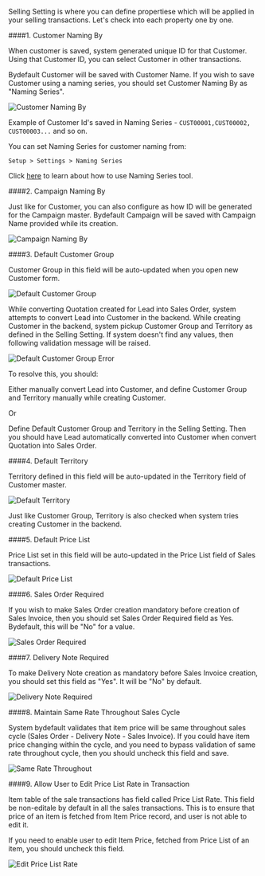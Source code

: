 Selling Setting is where you can define propertiese which will be applied in your selling transactions. Let's check into each property one by one.

####1. Customer Naming By

When customer is saved, system generated unique ID for that Customer. Using that Customer ID, you can select Customer in other transactions.

Bydefault Customer will be saved with Customer Name. If you wish to save Customer using a naming series, you should set Customer Naming By as "Naming Series".

![Customer Naming By](assets/manual_erpnext_com/old_images/erpnext/ss-customer-naming-by.png)

Example of Customer Id's saved in Naming Series - `CUST00001,CUST00002, CUST00003...` and so on.

You can set Naming Series for customer naming from:

`Setup > Settings > Naming Series`

Click [here](https://erpnext.com/setting-up/document-naming-series) to learn about how to use Naming Series tool.

####2. Campaign Naming By

Just like for Customer, you can also configure as how ID will be generated for the Campaign master. Bydefault Campaign will be saved with Campaign Name provided while its creation.

![Campaign Naming By](assets/manual_erpnext_com/old_images/erpnext/ss-campaign-naming-by.png)

####3. Default Customer Group

Customer Group in this field will be auto-updated when you open new Customer form.

![Default Customer Group](assets/manual_erpnext_com/old_images/erpnext/ss-default-customer-group.png)

While converting Quotation created for Lead into Sales Order, system attempts to convert Lead into Customer in the backend. While creating Customer in the backend, system pickup Customer Group and Territory as defined in the Selling Setting. If system doesn't find any values, then following validation message will be raised.

![Default Customer Group Error](assets/manual_erpnext_com/old_images/erpnext/ss-customer-group-error.png)

To resolve this, you should:

Either manually convert Lead into Customer, and define Customer Group and Territory manually while creating Customer.

Or 

Define Default Customer Group and Territory in the Selling Setting. Then you should have Lead automatically converted into Customer when convert Quotation into Sales Order.

####4. Default Territory

Territory defined in this field will be auto-updated in the Territory field of Customer master.

![Default Territory](assets/manual_erpnext_com/old_images/erpnext/ss-default-territory.png)

Just like Customer Group, Territory is also checked when system tries creating Customer in the backend.

####5. Default Price List

Price List set in this field will be auto-updated in the Price List field of Sales transactions.

![Default Price List](assets/manual_erpnext_com/old_images/erpnext/ss-default-price-list.png)

####6. Sales Order Required

If you wish to make Sales Order creation mandatory before creation of Sales Invoice, then you should set Sales Order Required field as Yes. Bydefault, this will be "No" for a value.

![Sales Order Required](assets/manual_erpnext_com/old_images/erpnext/ss-sales-order-required.png)

####7. Delivery Note Required

To make Delivery Note creation as mandatory before Sales Invoice creation, you should set this field as "Yes". It will be "No" by default.

![Delivery Note Required](assets/manual_erpnext_com/old_images/erpnext/ss-delivery-note-required.png)

####8. Maintain Same Rate Throughout Sales Cycle

System bydefault validates that item price will be same throughout sales cycle (Sales Order - Delivery Note - Sales Invoice). If you could have item price changing within the cycle, and you need to bypass validation of same rate throughout cycle, then you should uncheck this field and save.

![Same Rate Throughout](assets/manual_erpnext_com/old_images/erpnext/ss-same-rate-throughout.png)

####9. Allow User to Edit Price List Rate in Transaction

Item table of the sale transactions has field called Price List Rate. This field be non-editale by default in all the sales transactions. This is to ensure that price of an item is fetched from Item Price record, and user is not able to edit it.

If you need to enable user to edit Item Price, fetched from Price List of an item, you should uncheck this field.

![Edit Price List Rate](assets/manual_erpnext_com/old_images/erpnext/ss-edit-price-list-rate.png)